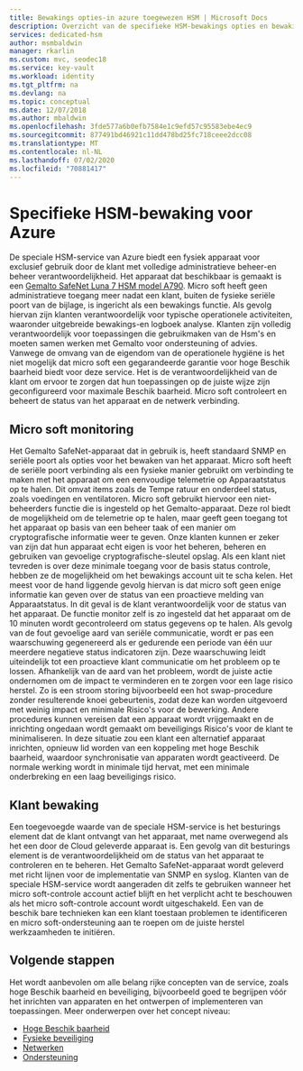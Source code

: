 ```yaml
---
title: Bewakings opties-in azure toegewezen HSM | Microsoft Docs
description: Overzicht van de specifieke HSM-bewakings opties en bewakings verantwoordelijkheden van Azure
services: dedicated-hsm
author: msmbaldwin
manager: rkarlin
ms.custom: mvc, seodec18
ms.service: key-vault
ms.workload: identity
ms.tgt_pltfrm: na
ms.devlang: na
ms.topic: conceptual
ms.date: 12/07/2018
ms.author: mbaldwin
ms.openlocfilehash: 3fde577a6b0efb7584e1c9efd57c95583ebe4ec9
ms.sourcegitcommit: 877491bd46921c11dd478bd25fc718ceee2dcc08
ms.translationtype: MT
ms.contentlocale: nl-NL
ms.lasthandoff: 07/02/2020
ms.locfileid: "70881417"
---
```

# <a name="azure-dedicated-hsm-monitoring"></a>Specifieke HSM-bewaking voor Azure

De speciale HSM-service van Azure biedt een fysiek apparaat voor exclusief gebruik door de klant met volledige administratieve beheer-en beheer verantwoordelijkheid. Het apparaat dat beschikbaar is gemaakt is een [Gemalto SafeNet Luna 7 HSM model A790](https://safenet.gemalto.com/data-encryption/hardware-security-modules-hsms/safenet-network-hsm/).  Micro soft heeft geen administratieve toegang meer nadat een klant, buiten de fysieke seriële poort van de bijlage, is ingericht als een bewakings functie. Als gevolg hiervan zijn klanten verantwoordelijk voor typische operationele activiteiten, waaronder uitgebreide bewakings-en logboek analyse.
Klanten zijn volledig verantwoordelijk voor toepassingen die gebruikmaken van de Hsm's en moeten samen werken met Gemalto voor ondersteuning of advies. Vanwege de omvang van de eigendom van de operationele hygiëne is het niet mogelijk dat micro soft een gegarandeerde garantie voor hoge Beschik baarheid biedt voor deze service. Het is de verantwoordelijkheid van de klant om ervoor te zorgen dat hun toepassingen op de juiste wijze zijn geconfigureerd voor maximale Beschik baarheid. Micro soft controleert en beheert de status van het apparaat en de netwerk verbinding.

## <a name="microsoft-monitoring"></a>Micro soft monitoring

Het Gemalto SafeNet-apparaat dat in gebruik is, heeft standaard SNMP en seriële poort als opties voor het bewaken van het apparaat. Micro soft heeft de seriële poort verbinding als een fysieke manier gebruikt om verbinding te maken met het apparaat om een eenvoudige telemetrie op Apparaatstatus op te halen. Dit omvat items zoals de Tempe ratuur en onderdeel status, zoals voedingen en ventilatoren.
Micro soft gebruikt hiervoor een niet-beheerders functie die is ingesteld op het Gemalto-apparaat. Deze rol biedt de mogelijkheid om de telemetrie op te halen, maar geeft geen toegang tot het apparaat op basis van een beheer taak of een manier om cryptografische informatie weer te geven. Onze klanten kunnen er zeker van zijn dat hun apparaat echt eigen is voor het beheren, beheren en gebruiken van gevoelige cryptografische-sleutel opslag. Als een klant niet tevreden is over deze minimale toegang voor de basis status controle, hebben ze de mogelijkheid om het bewakings account uit te scha kelen. Het meest voor de hand liggende gevolg hiervan is dat micro soft geen enige informatie kan geven over de status van een proactieve melding van Apparaatstatus. In dit geval is de klant verantwoordelijk voor de status van het apparaat.
De functie monitor zelf is zo ingesteld dat het apparaat om de 10 minuten wordt gecontroleerd om status gegevens op te halen. Als gevolg van de fout gevoelige aard van seriële communicatie, wordt er pas een waarschuwing gegenereerd als er gedurende een periode van één uur meerdere negatieve status indicatoren zijn. Deze waarschuwing leidt uiteindelijk tot een proactieve klant communicatie om het probleem op te lossen.
Afhankelijk van de aard van het probleem, wordt de juiste actie ondernomen om de impact te verminderen en te zorgen voor een lage risico herstel. Zo is een stroom storing bijvoorbeeld een hot swap-procedure zonder resulterende knoei gebeurtenis, zodat deze kan worden uitgevoerd met weinig impact en minimale Risico's voor de bewerking. Andere procedures kunnen vereisen dat een apparaat wordt vrijgemaakt en de inrichting ongedaan wordt gemaakt om beveiligings Risico's voor de klant te minimaliseren. In deze situatie zou een klant een alternatief apparaat inrichten, opnieuw lid worden van een koppeling met hoge Beschik baarheid, waardoor synchronisatie van apparaten wordt geactiveerd. De normale werking wordt in minimale tijd hervat, met een minimale onderbreking en een laag beveiligings risico.  

## <a name="customer-monitoring"></a>Klant bewaking

Een toegevoegde waarde van de speciale HSM-service is het besturings element dat de klant ontvangt van het apparaat, met name overwegend als het een door de Cloud geleverde apparaat is. Een gevolg van dit besturings element is de verantwoordelijkheid om de status van het apparaat te controleren en te beheren. Het Gemalto SafeNet-apparaat wordt geleverd met richt lijnen voor de implementatie van SNMP en syslog. Klanten van de speciale HSM-service wordt aangeraden dit zelfs te gebruiken wanneer het micro soft-controle account actief blijft en het verplicht acht te beschouwen als het micro soft-controle account wordt uitgeschakeld.
Een van de beschik bare technieken kan een klant toestaan problemen te identificeren en micro soft-ondersteuning aan te roepen om de juiste herstel werkzaamheden te initiëren.

## <a name="next-steps"></a>Volgende stappen

Het wordt aanbevolen om alle belang rijke concepten van de service, zoals hoge Beschik baarheid en beveiliging, bijvoorbeeld goed te begrijpen vóór het inrichten van apparaten en het ontwerpen of implementeren van toepassingen. Meer onderwerpen over het concept niveau:

* [Hoge Beschik baarheid](high-availability.md)
* [Fysieke beveiliging](physical-security.md)
* [Netwerken](networking.md)
* [Ondersteuning](supportability.md)
